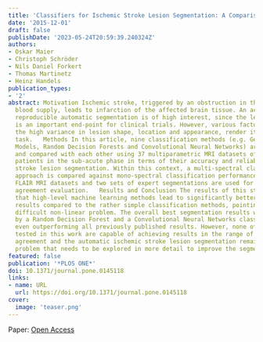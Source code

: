 ```yaml
---
title: 'Classifiers for Ischemic Stroke Lesion Segmentation: A Comparison Study'
date: '2015-12-01'
draft: false
publishDate: '2023-05-24T20:59:39.240324Z'
authors:
- Oskar Maier 
- Christoph Schröder 
- Nils Daniel Forkert 
- Thomas Martinetz 
- Heinz Handels
publication_types:
- '2'
abstract: Motivation Ischemic stroke, triggered by an obstruction in the cerebral
  blood supply, leads to infarction of the affected brain tissue. An accurate and
  reproducible automatic segmentation is of high interest, since the lesion volume
  is an important end-point for clinical trials. However, various factors, such as
  the high variance in lesion shape, location and appearance, render it a difficult
  task.   Methods In this article, nine classification methods (e.g. Generalized Linear
  Models, Random Decision Forests and Convolutional Neural Networks) are evaluated
  and compared with each other using 37 multiparametric MRI datasets of ischemic stroke
  patients in the sub-acute phase in terms of their accuracy and reliability for ischemic
  stroke lesion segmentation. Within this context, a multi-spectral classification
  approach is compared against mono-spectral classification performance using only
  FLAIR MRI datasets and two sets of expert segmentations are used for inter-observer
  agreement evaluation.   Results and Conclusion The results of this study reveal
  that high-level machine learning methods lead to significantly better segmentation
  results compared to the rather simple classification methods, pointing towards a
  difficult non-linear problem. The overall best segmentation results were achieved
  by a Random Decision Forest and a Convolutional Neural Networks classification approach,
  even outperforming all previously published results. However, none of the methods
  tested in this work are capable of achieving results in the range of the human observer
  agreement and the automatic ischemic stroke lesion segmentation remains a complicated
  problem that needs to be explored in more detail to improve the segmentation results.
featured: false
publication: '*PLOS ONE*'
doi: 10.1371/journal.pone.0145118
links:
- name: URL
  url: https://doi.org/10.1371/journal.pone.0145118
cover:
  image: 'teaser.png'
---
```


Paper: [Open Access](https://journals.plos.org/plosone/article?id=10.1371/journal.pone.0145118)